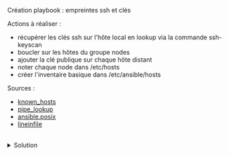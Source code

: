 Création playbook : empreintes ssh et clés

Actions à réaliser :
- récupérer les clés ssh sur l'hôte local en lookup via la commande ssh-keyscan
- boucler sur les hôtes du groupe nodes
- ajouter la clé publique sur chaque hôte distant
- noter chaque node dans /etc/hosts
- créer l'inventaire basique dans /etc/ansible/hosts

Sources :
- [known_hosts](https://docs.ansible.com/ansible/latest/collections/ansible/builtin/known_hosts_module.html)
- [pipe_lookup](https://docs.ansible.com/ansible/latest/collections/ansible/builtin/pipe_lookup.html)
- [ansible.posix](https://docs.ansible.com/ansible/latest/collections/ansible/posix/authorized_key_module.html)
- [lineinfile](https://docs.ansible.com/ansible/latest/collections/ansible/builtin/lineinfile_module.html)

<br>

<details>

<summary>Solution</summary>

Gestion playbook
Utiliser l'éditeur pour ajouter les lignes au fichier playbook/main.yml
```plain
...

# Cette partie gère l'obtention des clés
- name: Mise en place reseau local et des images docker
  hosts: nodes
  gather_facts: no
  tasks:
  - name: remplissage fichier hosts
    ansible.builtin.lineinfile:
      path: /etc/hosts
      search_string: "{{ ansible_host }}"
      line: "{{ ansible_host }} {{ inventory_hostname }}"
      owner: root
      group: root
      mode: '0644'
    delegate_to: localhost
    connection: local
  - name: obtention cles ssh ips
    ansible.builtin.known_hosts:
      name: "{{ ansible_host }}"
      key: "{{ lookup('ansible.builtin.pipe', 'ssh-keyscan ' + ansible_host) }}"
    delegate_to: localhost
    connection: local
  - name: obtention cles ssh noms d'hotes
    ansible.builtin.known_hosts:
      name: "{{ inventory_hostname }}"
      key: "{{ lookup('ansible.builtin.pipe', 'ssh-keyscan ' + inventory_hostname) }}"
    delegate_to: localhost
    connection: local
  - name: depose de la cle publique
    ansible.posix.authorized_key:
      user: root
      state: present
      key: "{{ lookup('file', '~/.ssh/id_rsa.pub') }}"
    vars:
      ansible_password: "{{ root_password }}"
  - name: creation dossier inventaire basique
    ansible.builtin.file:
      path: /etc/ansible
      state: directory
      mode: '0755'
    delegate_to: localhost
    connection: local
    when: inventory_hostname == groups['nodes'][0]
  - name: remplissage inventaire basique
    ansible.builtin.lineinfile:
      path: /etc/ansible/hosts
      search_string: "{{ inventory_hostname }}"
      line: "{{ inventory_hostname }}"
      create: true
      owner: root
      group: root
      mode: '0644'
    delegate_to: localhost
    connection: local

```

</details>

